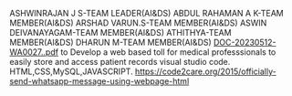 ASHWINRAJAN J S-TEAM LEADER(AI&DS)
ABDUL RAHAMAN A K-TEAM MEMBER(AI&DS)
ARSHAD VARUN.S-TEAM MEMBER(AI&DS)
ASWIN DEIVANAYAGAM-TEAM MEMBER(AI&DS)
ATHITHYA-TEAM MEMBER(AI&DS)
DHARUN M-TEAM MEMBER(AI&DS)
[DOC-20230512-WA0027..pdf](https://github.com/svceadboys/medical-professional/files/11484727/DOC-20230512-WA0027.pdf)
to Develop a web based toll for medical professsionals to easily store and access patient records
visual studio code.
 HTML,CSS,MySQL,JAVASCRIPT.
https://code2care.org/2015/officially-send-whatsapp-message-using-webpage-html
